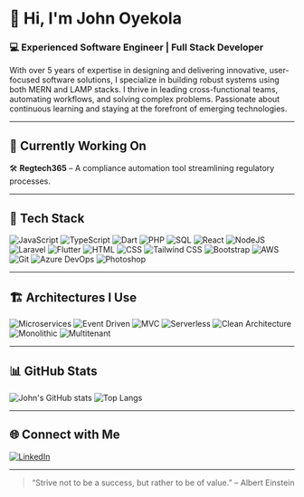 # 👋 Hi, I'm John Oyekola

### 💻 Experienced Software Engineer | Full Stack Developer

With over 5 years of expertise in designing and delivering innovative, user-focused software solutions, I specialize in building robust systems using both MERN and LAMP stacks. I thrive in leading cross-functional teams, automating workflows, and solving complex problems. Passionate about continuous learning and staying at the forefront of emerging technologies.

---

## 🚀 Currently Working On

🛠️ **Regtech365** – A compliance automation tool streamlining regulatory processes.

---

## 🧰 Tech Stack

![JavaScript](https://skillicons.dev/icons?i=js)
![TypeScript](https://skillicons.dev/icons?i=ts)
![Dart](https://skillicons.dev/icons?i=dart)
![PHP](https://skillicons.dev/icons?i=php)
![SQL](https://skillicons.dev/icons?i=mysql)
![React](https://skillicons.dev/icons?i=react)
![NodeJS](https://skillicons.dev/icons?i=nodejs)
![Laravel](https://skillicons.dev/icons?i=laravel)
![Flutter](https://skillicons.dev/icons?i=flutter)
![HTML](https://skillicons.dev/icons?i=html)
![CSS](https://skillicons.dev/icons?i=css)
![Tailwind CSS](https://skillicons.dev/icons?i=tailwind)
![Bootstrap](https://skillicons.dev/icons?i=bootstrap)
![AWS](https://skillicons.dev/icons?i=aws)
![Git](https://skillicons.dev/icons?i=git)
![Azure DevOps](https://skillicons.dev/icons?i=azuredevops)
![Photoshop](https://skillicons.dev/icons?i=ps)

---

## 🏗️ Architectures I Use

![Microservices](https://img.shields.io/badge/Microservices-architecture-blue)
![Event Driven](https://img.shields.io/badge/Event--Driven-Architecture-green)
![MVC](https://img.shields.io/badge/MVC-Pattern-orange)
![Serverless](https://img.shields.io/badge/Serverless-AWS_Lambda-yellow)
![Clean Architecture](https://img.shields.io/badge/Clean-Architecture-purple)
![Monolithic](https://img.shields.io/badge/Monolithic-Architecture-lightgrey)
![Multitenant](https://img.shields.io/badge/Multitenant-Design-red)

---

## 📊 GitHub Stats

![John's GitHub stats](https://github-readme-stats.vercel.app/api?username=Mperorjohn&show_icons=true&theme=radical)
![Top Langs](https://github-readme-stats.vercel.app/api/top-langs/?username=Mperorjohn&layout=compact&theme=radical)

---

## 🌐 Connect with Me

[![LinkedIn](https://img.shields.io/badge/-LinkedIn-blue?style=flat-square&logo=linkedin&logoColor=white)](https://www.linkedin.com/in/john-oyekola/)

---

> “Strive not to be a success, but rather to be of value.” – Albert Einstein
